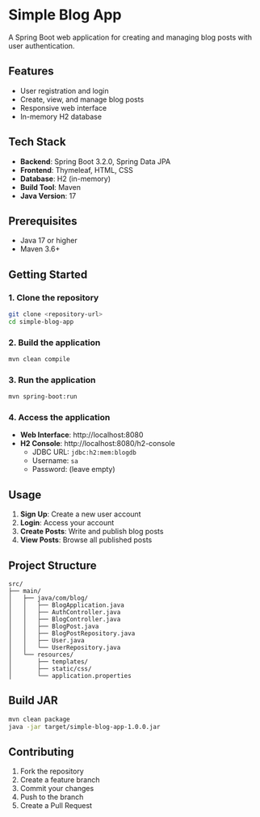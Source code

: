 # Simple Blog App

A Spring Boot web application for creating and managing blog posts with user authentication.

## Features

- User registration and login
- Create, view, and manage blog posts
- Responsive web interface
- In-memory H2 database

## Tech Stack

- **Backend**: Spring Boot 3.2.0, Spring Data JPA
- **Frontend**: Thymeleaf, HTML, CSS
- **Database**: H2 (in-memory)
- **Build Tool**: Maven
- **Java Version**: 17

## Prerequisites

- Java 17 or higher
- Maven 3.6+

## Getting Started

### 1. Clone the repository
```bash
git clone <repository-url>
cd simple-blog-app
```

### 2. Build the application
```bash
mvn clean compile
```

### 3. Run the application
```bash
mvn spring-boot:run
```

### 4. Access the application
- **Web Interface**: http://localhost:8080
- **H2 Console**: http://localhost:8080/h2-console
  - JDBC URL: `jdbc:h2:mem:blogdb`
  - Username: `sa`
  - Password: (leave empty)

## Usage

1. **Sign Up**: Create a new user account
2. **Login**: Access your account
3. **Create Posts**: Write and publish blog posts
4. **View Posts**: Browse all published posts

## Project Structure

```
src/
├── main/
│   ├── java/com/blog/
│   │   ├── BlogApplication.java
│   │   ├── AuthController.java
│   │   ├── BlogController.java
│   │   ├── BlogPost.java
│   │   ├── BlogPostRepository.java
│   │   ├── User.java
│   │   └── UserRepository.java
│   └── resources/
│       ├── templates/
│       ├── static/css/
│       └── application.properties
```

## Build JAR

```bash
mvn clean package
java -jar target/simple-blog-app-1.0.0.jar
```

## Contributing

1. Fork the repository
2. Create a feature branch
3. Commit your changes
4. Push to the branch
5. Create a Pull Request